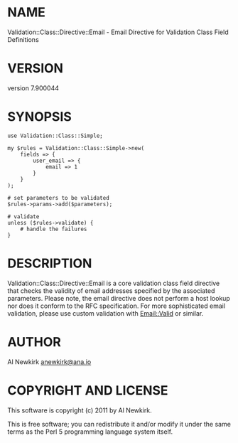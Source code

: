 # NAME

Validation::Class::Directive::Email - Email Directive for Validation Class Field Definitions

# VERSION

version 7.900044

# SYNOPSIS

    use Validation::Class::Simple;

    my $rules = Validation::Class::Simple->new(
        fields => {
            user_email => {
                email => 1
            }
        }
    );

    # set parameters to be validated
    $rules->params->add($parameters);

    # validate
    unless ($rules->validate) {
        # handle the failures
    }

# DESCRIPTION

Validation::Class::Directive::Email is a core validation class field directive
that checks the validity of email addresses specified by the associated
parameters. Please note, the email directive does not perform a host lookup
nor does it conform to the RFC specification. For more sophisticated email
validation, please use custom validation with [Email::Valid](http://search.cpan.org/perldoc?Email::Valid) or similar.

# AUTHOR

Al Newkirk <anewkirk@ana.io>

# COPYRIGHT AND LICENSE

This software is copyright (c) 2011 by Al Newkirk.

This is free software; you can redistribute it and/or modify it under
the same terms as the Perl 5 programming language system itself.
